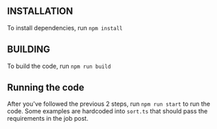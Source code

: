 ## INSTALLATION

To install dependencies, run `npm install`

## BUILDING

To build the code, run `npm run build`

## Running the code

After you've followed the previous 2 steps, run `npm run start` to run the code. Some examples are hardcoded into `sort.ts` that should pass the requirements in the job post.